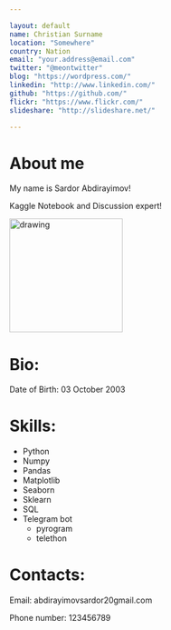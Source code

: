 ```yaml
---

layout: default
name: Christian Surname
location: "Somewhere"
country: Nation
email: "your.address@email.com"
twitter: "@meontwitter"
blog: "https://wordpress.com/"
linkedin: "http://www.linkedin.com/"
github: "https://github.com/"
flickr: "https://www.flickr.com/"
slideshare: "http://slideshare.net/"

---
```


# About me 
My name is Sardor Abdirayimov!

Kaggle Notebook and Discussion expert!

<div><img src="https://i.postimg.cc/4xKGtgg0/new-suit-in-me.jpg" alt="drawing" width="200"/></div>


# Bio:
Date of Birth: 03 October 2003

# Skills:
- Python
- Numpy
- Pandas
- Matplotlib
- Seaborn
- Sklearn
- SQL
- Telegram bot
  - pyrogram
  - telethon

# Contacts:
Email: abdirayimovsardor20gmail.com

Phone number: 123456789

